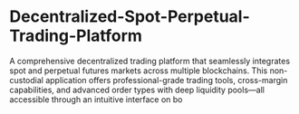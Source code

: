 # Decentralized-Spot-Perpetual-Trading-Platform
A comprehensive decentralized trading platform that seamlessly integrates spot and perpetual futures markets across multiple blockchains. This non-custodial application offers professional-grade trading tools, cross-margin capabilities, and advanced order types with deep liquidity pools—all accessible through an intuitive interface on bo

